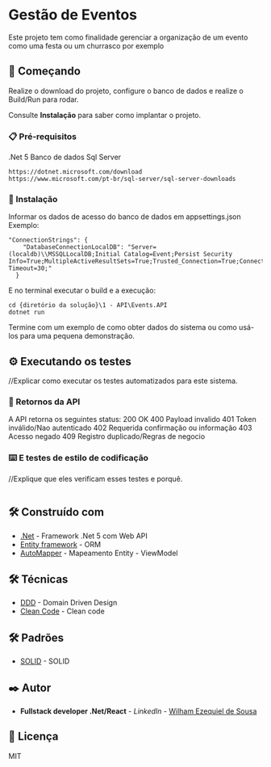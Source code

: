 # Gestão de Eventos

Este projeto tem como finalidade gerenciar a organização de um evento como uma festa ou um churrasco por exemplo

## 🚀 Começando

Realize o download do projeto, configure o banco de dados e realize o Build/Run para rodar.

Consulte **Instalação** para saber como implantar o projeto.

### 📋 Pré-requisitos

.Net 5
Banco de dados Sql Server

```
https://dotnet.microsoft.com/download
https://www.microsoft.com/pt-br/sql-server/sql-server-downloads
```

### 🔧 Instalação

Informar os dados de acesso do banco de dados em appsettings.json
Exemplo:
```
"ConnectionStrings": {
    "DatabaseConnectionLocalDB": "Server=(localdb)\\MSSQLLocalDB;Initial Catalog=Event;Persist Security Info=True;MultipleActiveResultSets=True;Trusted_Connection=True;Connection Timeout=30;"
  }
```

E no terminal executar o build e a execução:

```
cd {diretório da solução}\1 - API\Events.API
dotnet run
```

Termine com um exemplo de como obter dados do sistema ou como usá-los para uma pequena demonstração.

## ⚙️ Executando os testes

//Explicar como executar os testes automatizados para este sistema.

### 🔩 Retornos da API

A API retorna os seguintes status:
200 OK
400 Payload invalido
401 Token inválido/Nao autenticado
402 Requerida confirmação ou informação
403 Acesso negado
409 Registro duplicado/Regras de negocio


### ⌨️ E testes de estilo de codificação

//Explique que eles verificam esses testes e porquê.

```

```


## 🛠️ Construído com

* [.Net](https://docs.microsoft.com/pt-br/dotnet/core/dotnet-five) - Framework .Net 5 com Web API
* [Entity framework](https://docs.microsoft.com/pt-br/ef/) - ORM
* [AutoMapper](https://automapper.org/) - Mapeamento Entity - ViewModel

## 🛠️ Técnicas

* [DDD](https://en.wikipedia.org/wiki/Domain-driven_design) - Domain Driven Design
* [Clean Code](https://pt.wikipedia.org/wiki/Robert_Cecil_Martin) - Clean code

## 🛠️ Padrões

* [SOLID](https://pt.wikipedia.org/wiki/SOLID) - SOLID

## ✒️ Autor

* **Fullstack developer .Net/React** - *LinkedIn* - [Wilham Ezequiel de Sousa ](https://www.linkedin.com/in/wilham-ezequiel-de-sousa-22373696/)

## 📄 Licença

MIT

